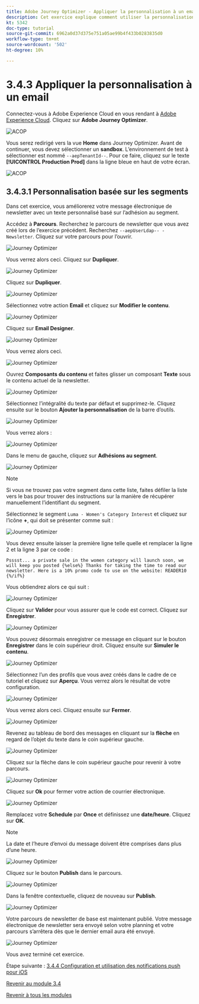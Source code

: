 ```yaml
---
title: Adobe Journey Optimizer - Appliquer la personnalisation à un email
description: Cet exercice explique comment utiliser la personnalisation de segment dans un contenu d’email.
kt: 5342
doc-type: tutorial
source-git-commit: 6962a0d37d375e751a05ae99b4f433b0283835d0
workflow-type: tm+mt
source-wordcount: '502'
ht-degree: 10%

---
```


# 3.4.3 Appliquer la personnalisation à un email

Connectez-vous à Adobe Experience Cloud en vous rendant à [Adobe Experience Cloud](https://experience.adobe.com?lang=fr). Cliquez sur **Adobe Journey Optimizer**.

![ACOP](./../../../modules/ajo-b2c/module3.2/images/acophome.png)

Vous serez redirigé vers la vue **Home** dans Journey Optimizer. Avant de continuer, vous devez sélectionner un **sandbox**. L’environnement de test à sélectionner est nommé ``--aepTenantId--``. Pour ce faire, cliquez sur le texte **[!UICONTROL Production Prod]** dans la ligne bleue en haut de votre écran.

![ACOP](./../../../modules/ajo-b2c/module3.2/images/acoptriglp.png)

## 3.4.3.1 Personnalisation basée sur les segments

Dans cet exercice, vous améliorerez votre message électronique de newsletter avec un texte personnalisé basé sur l’adhésion au segment.

Accédez à **Parcours**. Recherchez le parcours de newsletter que vous avez créé lors de l’exercice précédent. Recherchez `--aepUserLdap-- - Newsletter`. Cliquez sur votre parcours pour l’ouvrir.

![Journey Optimizer](./images/sbp1.png)

Vous verrez alors ceci. Cliquez sur **Dupliquer**.

![Journey Optimizer](./images/sbp2.png)

Cliquez sur **Dupliquer**.

![Journey Optimizer](./images/sbp3.png)

Sélectionnez votre action **Email** et cliquez sur **Modifier le contenu**.

![Journey Optimizer](./images/sbp3a.png)

Cliquez sur **Email Designer**.

![Journey Optimizer](./images/sbp4.png)

Vous verrez alors ceci.

![Journey Optimizer](./images/sbp5.png)

Ouvrez **Composants du contenu** et faites glisser un composant **Texte** sous le contenu actuel de la newsletter.

![Journey Optimizer](./images/sbp6.png)

Sélectionnez l’intégralité du texte par défaut et supprimez-le. Cliquez ensuite sur le bouton **Ajouter la personnalisation** de la barre d’outils.

![Journey Optimizer](./images/sbp7.png)

Vous verrez alors :

![Journey Optimizer](./images/seg1.png)

Dans le menu de gauche, cliquez sur **Adhésions au segment**.

![Journey Optimizer](./images/seg2.png)

>[!NOTE]
>
>Si vous ne trouvez pas votre segment dans cette liste, faites défiler la liste vers le bas pour trouver des instructions sur la manière de récupérer manuellement l’identifiant du segment.

Sélectionnez le segment `Luma - Women's Category Interest` et cliquez sur l’icône **+**, qui doit se présenter comme suit :

![Journey Optimizer](./images/seg3.png)

Vous devez ensuite laisser la première ligne telle quelle et remplacer la ligne 2 et la ligne 3 par ce code :

``
    Psssst... a private sale in the women category will launch soon, we will keep you posted
{%else%}
    Thanks for taking the time to read our newsletter. Here is a 10% promo code to use on the website: READER10
{%/if%}
``

Vous obtiendrez alors ce qui suit :

![Journey Optimizer](./images/seg4.png)

Cliquez sur **Valider** pour vous assurer que le code est correct. Cliquez sur **Enregistrer**.

![Journey Optimizer](./images/sbp8.png)

Vous pouvez désormais enregistrer ce message en cliquant sur le bouton **Enregistrer** dans le coin supérieur droit. Cliquez ensuite sur **Simuler le contenu**.

![Journey Optimizer](./images/sbp9.png)

Sélectionnez l’un des profils que vous avez créés dans le cadre de ce tutoriel et cliquez sur **Aperçu**. Vous verrez alors le résultat de votre configuration.

![Journey Optimizer](./images/sbp10.png)

Vous verrez alors ceci. Cliquez ensuite sur **Fermer**.

![Journey Optimizer](./images/sbp10fff.png)

Revenez au tableau de bord des messages en cliquant sur la **flèche** en regard de l’objet du texte dans le coin supérieur gauche.

![Journey Optimizer](./images/sbp11.png)

Cliquez sur la flèche dans le coin supérieur gauche pour revenir à votre parcours.

![Journey Optimizer](./images/oc79afff.png)

Cliquez sur **Ok** pour fermer votre action de courrier électronique.

![Journey Optimizer](./images/oc79bfff.png)

Remplacez votre **Schedule** par **Once** et définissez une **date/heure**. Cliquez sur **OK**.

>[!NOTE]
>
>La date et l’heure d’envoi du message doivent être comprises dans plus d’une heure.

![Journey Optimizer](./images/sbp18.png)

Cliquez sur le bouton **Publish** dans le parcours.

![Journey Optimizer](./images/sbp19.png)

Dans la fenêtre contextuelle, cliquez de nouveau sur **Publish**.

![Journey Optimizer](./images/sbp20.png)

Votre parcours de newsletter de base est maintenant publié. Votre message électronique de newsletter sera envoyé selon votre planning et votre parcours s’arrêtera dès que le dernier email aura été envoyé.

![Journey Optimizer](./images/sbp20fff.png)

Vous avez terminé cet exercice.

Étape suivante : [3.4.4 Configuration et utilisation des notifications push pour iOS](./ex4.md)

[Revenir au module 3.4](./journeyoptimizer.md)

[Revenir à tous les modules](../../../overview.md)
